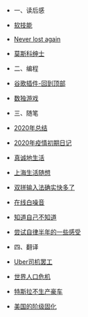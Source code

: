 * 一、读后感
* [软技能](books/软技能)
* [Never lost again](books/Neverlostagain)
* [莫斯科绅士](books/莫斯科绅士)

* 二、编程
* [谷歌插件-回到顶部](coding/谷歌插件-回到顶部)
* [数独游戏](coding/数独游戏)

* 三、随笔
* [2020年总结](posts/2020年总结)
* [2020年疫情初期日记](posts/2020年疫情初期日记)
* [真诚地生活](posts/真诚地生活)
* [上海生活随想](posts/上海生活随想)
* [双拼输入法确实快多了](posts/双拼输入法确实快多了)
* [在线白噪音](posts/在线白噪音)
* [知道自己不知道](posts/知道自己不知道)
* [尝试自律半年的一些感受](posts/尝试自律半年的一些感受)

* 四、翻译
* [Uber司机罢工](translations/Uber司机罢工)
* [世界人口危机](translations/世界人口危机)
* [特斯拉不生产豪车](translations/特斯拉不生产豪车)
* [美国的阶级固化](translations/美国的阶级固化)
